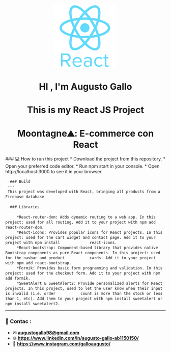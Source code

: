 <div id = "header" align="center">
    <img src="https://github.com/devicons/devicon/blob/master/icons/react/react-original-wordmark.svg" title="React" alt="React" width="200" height="200"/>&nbsp;
    <h1 align="center">HI , I'm Augusto Gallo</h1>
    <h1 align="center">This is my React JS  Project</h1>
</div>

<div id = "header" align="center">
     <h1 align="center"> Moontagne⛰: E-commerce con React</h1>
</div>
     ### 💻 How to run this project
      * Download the project from this repository.
      * Open your preferred code editor.
      * Run npm start in your console.
      * Open http://localhost:3000 to see it in your browser.
     
      ### Build
     ---
     This project was developed with React, bringing all products from a Firebase database
     
      ### Libraries
        
         *React-router-dom: Adds dynamic routing to a web app. In this project: used for all routing. Add it to your project with npm add react-router-dom.
         *React-icons: Provides popular icons for React projects. In this project: used for the cart widget and contact page. Add it to your project with npm install             react-icons.
         *React-bootstrap: Component-based library that provides native Bootstrap components as pure React components. In this project: used for the navbar and product           cards. Add it to your project with npm add react-bootstrap.
         *Formik: Provides basic form programming and validation. In this project: used for the checkout form. Add it to your project with npm add formik.
         *SweetAlert & SweetAlert2: Provide personalized alerts for React projects. In this project, used to let the user know when their input is invalid (i.e. order           count is more than the stock or less than 1, etc). Add them to your project with npm install sweetalert or npm install sweetalert2.
        
---

### 📓 Contac :
- ✉ **augustogallo98@gmail.com**
- 🌐 **https://www.linkedin.com/in/augusto-gallo-ab1150150/**
- 📱 **https://www.instagram.com/galloaugusto/**


